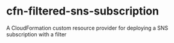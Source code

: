 # cfn-filtered-sns-subscription
A CloudFormation custom resource provider for deploying a SNS subscription with a filter

